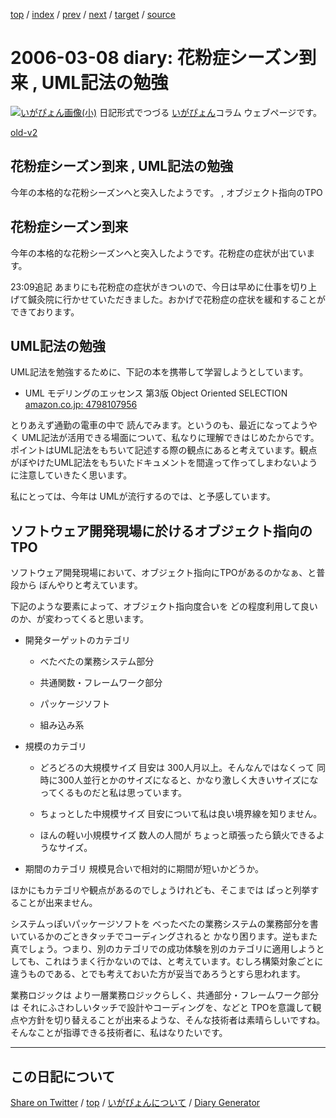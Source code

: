 [top](../index.html) 
 / [index](index.html) 
 / [prev](ig060306.html) 
 / [next](ig060309.html) 
 / [target](https://igapyon.github.io/diary/2006/ig060308.html) 
 / [source](https://github.com/igapyon/diary/blob/gh-pages/2006/ig060308.src.md) 

2006-03-08 diary: 花粉症シーズン到来 , UML記法の勉強
=====================================================================================================
[![いがぴょん画像(小)](https://igapyon.github.io/diary/images/iga200306s.jpg "いがぴょん")](https://igapyon.github.io/diary/memo/memoigapyon.html) 日記形式でつづる [いがぴょん](https://igapyon.github.io/diary/memo/memoigapyon.html)コラム ウェブページです。

[old-v2](ig060308-orig.html)

## 花粉症シーズン到来 , UML記法の勉強

今年の本格的な花粉シーズンへと突入したようです。 , オブジェクト指向のTPO


## 花粉症シーズン到来

今年の本格的な花粉シーズンへと突入したようです。花粉症の症状が出ています。

23:09追記 あまりにも花粉症の症状がきついので、今日は早めに仕事を切り上げて鍼灸院に行かせていただきました。おかげで花粉症の症状を緩和することができております。

## UML記法の勉強

UML記法を勉強するために、下記の本を携帯して学習しようとしています。

* UML モデリングのエッセンス 第3版 Object Oriented SELECTION
  [amazon.co.jp: 4798107956](http://www.amazon.co.jp/exec/obidos/ASIN/4798107956/igapyondiary-22)

とりあえず通勤の電車の中で 読んでみます。というのも、最近になってようやく UML記法が活用できる場面について、私なりに理解できはじめたからです。ポイントはUML記法をもちいて記述する際の観点にあると考えています。観点がぼやけたUML記法をもちいたドキュメントを間違って作ってしまわないように注意していきたく思います。

私にとっては、今年は UMLが流行するのでは、と予感しています。

## ソフトウェア開発現場に於けるオブジェクト指向のTPO

ソフトウェア開発現場において、オブジェクト指向にTPOがあるのかなぁ、と普段から ぼんやりと考えています。

下記のような要素によって、オブジェクト指向度合いを どの程度利用して良いのか、が変わってくると思います。

* 開発ターゲットのカテゴリ
  
  * べたべたの業務システム部分
    
  * 共通関数・フレームワーク部分
    
  * パッケージソフト
    
  * 組み込み系
  

  
* 規模のカテゴリ
  
  * どろどろの大規模サイズ
    目安は 300人月以上。そんなんではなくって 同時に300人並行とかのサイズになると、かなり激しく大きいサイズになってくるものだと私は思っています。
    
  * ちょっとした中規模サイズ
    目安について私は良い境界線を知りません。
    
  * ほんの軽い小規模サイズ
    数人の人間が ちょっと頑張ったら鎮火できるようなサイズ。
  

  
* 期間のカテゴリ
  規模見合いで相対的に期間が短いかどうか。

ほかにもカテゴリや観点があるのでしょうけれども、そこまでは ぱっと列挙することが出来ません。

システムっぽいパッケージソフトを べったべたの業務システムの業務部分を書いているかのごときタッチでコーディングされると かなり困ります。逆もまた真でしょう。つまり、別のカテゴリでの成功体験を別のカテゴリに適用しようとしても、これはうまく行かないのでは、と考えています。むしろ構築対象ごとに違うものである、とでも考えておいた方が妥当であろうとすら思われます。

業務ロジックは より一層業務ロジックらしく、共通部分・フレームワーク部分は それにふさわしいタッチで設計やコーディングを、などと TPOを意識して観点や方針を切り替えることが出来るような、そんな技術者は素晴らしいですね。そんなことが指導できる技術者に、私はなりたいです。


----------------------------------------------------------------------------------------------------

## この日記について

[Share on Twitter](https://twitter.com/intent/tweet?hashtags=igapyon%2Cdiary%2C%E3%81%84%E3%81%8C%E3%81%B4%E3%82%87%E3%82%93&text=%E8%8A%B1%E7%B2%89%E7%97%87%E3%82%B7%E3%83%BC%E3%82%BA%E3%83%B3%E5%88%B0%E6%9D%A5+%2C+UML%E8%A8%98%E6%B3%95%E3%81%AE%E5%8B%89%E5%BC%B7&url=https%3A%2F%2Figapyon.github.io%2Fdiary%2F2006%2Fig060308.html) / [top](../index.html) / [いがぴょんについて](https://igapyon.github.io/diary/memo/memoigapyon.html) / [Diary Generator](https://github.com/igapyon/igapyonv3)
